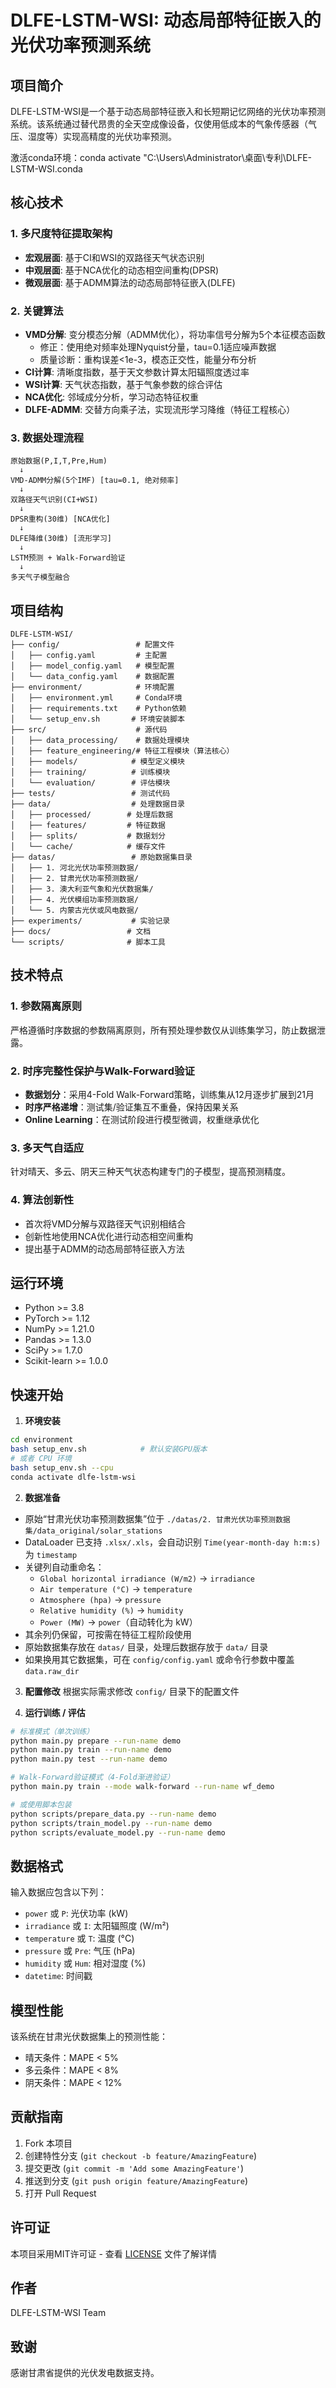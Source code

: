 # DLFE-LSTM-WSI: 动态局部特征嵌入的光伏功率预测系统

## 项目简介

DLFE-LSTM-WSI是一个基于动态局部特征嵌入和长短期记忆网络的光伏功率预测系统。该系统通过替代昂贵的全天空成像设备，仅使用低成本的气象传感器（气压、湿度等）实现高精度的光伏功率预测。

激活conda环境：conda activate "C:\Users\Administrator\桌面\专利\DLFE-LSTM-WSI\.conda

## 核心技术

### 1. 多尺度特征提取架构
- **宏观层面**: 基于CI和WSI的双路径天气状态识别
- **中观层面**: 基于NCA优化的动态相空间重构(DPSR)
- **微观层面**: 基于ADMM算法的动态局部特征嵌入(DLFE)

### 2. 关键算法
- **VMD分解**: 变分模态分解（ADMM优化），将功率信号分解为5个本征模态函数
  - 修正：使用绝对频率处理Nyquist分量，tau=0.1适应噪声数据
  - 质量诊断：重构误差<1e-3，模态正交性，能量分布分析
- **CI计算**: 清晰度指数，基于天文参数计算太阳辐照度透过率
- **WSI计算**: 天气状态指数，基于气象参数的综合评估
- **NCA优化**: 邻域成分分析，学习动态特征权重
- **DLFE-ADMM**: 交替方向乘子法，实现流形学习降维（特征工程核心）

### 3. 数据处理流程
```
原始数据(P,I,T,Pre,Hum)
  ↓
VMD-ADMM分解(5个IMF) [tau=0.1, 绝对频率]
  ↓
双路径天气识别(CI+WSI)
  ↓
DPSR重构(30维) [NCA优化]
  ↓
DLFE降维(30维) [流形学习]
  ↓
LSTM预测 + Walk-Forward验证
  ↓
多天气子模型融合
```

## 项目结构

```
DLFE-LSTM-WSI/
├── config/                 # 配置文件
│   ├── config.yaml         # 主配置
│   ├── model_config.yaml   # 模型配置
│   └── data_config.yaml    # 数据配置
├── environment/            # 环境配置
│   ├── environment.yml     # Conda环境
│   ├── requirements.txt    # Python依赖
│   └── setup_env.sh       # 环境安装脚本
├── src/                    # 源代码
│   ├── data_processing/    # 数据处理模块
│   ├── feature_engineering/# 特征工程模块（算法核心）
│   ├── models/            # 模型定义模块
│   ├── training/          # 训练模块
│   └── evaluation/        # 评估模块
├── tests/                 # 测试代码
├── data/                  # 处理数据目录
│   ├── processed/        # 处理后数据
│   ├── features/         # 特征数据
│   ├── splits/           # 数据划分
│   └── cache/            # 缓存文件
├── datas/                 # 原始数据集目录
│   ├── 1. 河北光伏功率预测数据/
│   ├── 2. 甘肃光伏功率预测数据/
│   ├── 3. 澳大利亚气象和光伏数据集/
│   ├── 4. 光伏模组功率预测数据/
│   └── 5. 内蒙古光伏或风电数据/
├── experiments/           # 实验记录
├── docs/                 # 文档
└── scripts/              # 脚本工具
```

## 技术特点

### 1. 参数隔离原则
严格遵循时序数据的参数隔离原则，所有预处理参数仅从训练集学习，防止数据泄露。

### 2. 时序完整性保护与Walk-Forward验证
- **数据划分**：采用4-Fold Walk-Forward策略，训练集从12月逐步扩展到21月
- **时序严格递增**：测试集/验证集互不重叠，保持因果关系
- **Online Learning**：在测试阶段进行模型微调，权重继承优化

### 3. 多天气自适应
针对晴天、多云、阴天三种天气状态构建专门的子模型，提高预测精度。

### 4. 算法创新性
- 首次将VMD分解与双路径天气识别相结合
- 创新性地使用NCA优化进行动态相空间重构
- 提出基于ADMM的动态局部特征嵌入方法

## 运行环境

- Python >= 3.8
- PyTorch >= 1.12
- NumPy >= 1.21.0
- Pandas >= 1.3.0
- SciPy >= 1.7.0
- Scikit-learn >= 1.0.0

## 快速开始

1. **环境安装**
```bash
cd environment
bash setup_env.sh            # 默认安装GPU版本
# 或者 CPU 环境
bash setup_env.sh --cpu
conda activate dlfe-lstm-wsi
```

2. **数据准备**

- 原始“甘肃光伏功率预测数据集”位于 `./datas/2. 甘肃光伏功率预测数据集/data_original/solar_stations`
- DataLoader 已支持 `.xlsx/.xls`，会自动识别 `Time(year-month-day h:m:s)` 为 `timestamp`
- 关键列自动重命名：
  - `Global horizontal irradiance (W/m2)` → `irradiance`
  - `Air temperature (°C)` → `temperature`
  - `Atmosphere (hpa)` → `pressure`
  - `Relative humidity (%)` → `humidity`
  - `Power (MW)` → `power`（自动转化为 kW）
- 其余列仍保留，可按需在特征工程阶段使用
- 原始数据集存放在 `datas/` 目录，处理后数据存放于 `data/` 目录
- 如果换用其它数据集，可在 `config/config.yaml` 或命令行参数中覆盖 `data.raw_dir`

3. **配置修改**
根据实际需求修改 `config/` 目录下的配置文件

4. **运行训练 / 评估**
```bash
# 标准模式（单次训练）
python main.py prepare --run-name demo
python main.py train --run-name demo
python main.py test --run-name demo

# Walk-Forward验证模式（4-Fold渐进验证）
python main.py train --mode walk-forward --run-name wf_demo

# 或使用脚本包装
python scripts/prepare_data.py --run-name demo
python scripts/train_model.py --run-name demo
python scripts/evaluate_model.py --run-name demo
```

## 数据格式

输入数据应包含以下列：
- `power` 或 `P`: 光伏功率 (kW)
- `irradiance` 或 `I`: 太阳辐照度 (W/m²)
- `temperature` 或 `T`: 温度 (°C)
- `pressure` 或 `Pre`: 气压 (hPa)
- `humidity` 或 `Hum`: 相对湿度 (%)
- `datetime`: 时间戳

## 模型性能

该系统在甘肃光伏数据集上的预测性能：
- 晴天条件：MAPE < 5%
- 多云条件：MAPE < 8%
- 阴天条件：MAPE < 12%

## 贡献指南

1. Fork 本项目
2. 创建特性分支 (`git checkout -b feature/AmazingFeature`)
3. 提交更改 (`git commit -m 'Add some AmazingFeature'`)
4. 推送到分支 (`git push origin feature/AmazingFeature`)
5. 打开 Pull Request

## 许可证

本项目采用MIT许可证 - 查看 [LICENSE](LICENSE) 文件了解详情

## 作者

DLFE-LSTM-WSI Team

## 致谢

感谢甘肃省提供的光伏发电数据支持。
